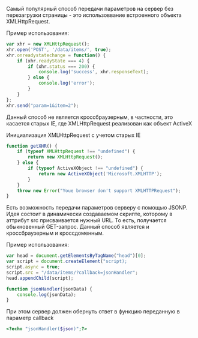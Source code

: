 Самый популярный способ передачи параметров на сервер без перезагрузки страницы - это использоввание встроенного объекта XMLHttpRequest.

Пример использования:
```js
var xhr = new XMLHttpRequest();
xhr.open('POST', '/data/items/', true);
xhr.onreadystatechange = function() {
    if (xhr.readyState === 4) {
        if (xhr.status === 200) {
            console.log('success', xhr.responseText);
        } else {
            console.log('error');
        }
    }
};
xhr.send("param=1&item=2");
```

Данный способ не является кроссбраузерным, в частности, это касается старых IE, где XMLHttpRequest реализован как объект ActiveX

Инициализация XMLHttpRequest с учетом старых IE
```js
function getXHR() {
    if (typeof XMLHttpRequest !== "undefined") {
        return new XMLHttpRequest();
    } else {
        if (typeof ActiveXObject !== "undefined") {
            return new ActiveXObject('Microsoft.XMLHTTP');
        }
    }
    throw new Error("Youe browser don't support XMLHTTPRequest");
}
```

Есть возможность передачи параметров серверу с помощью JSONP. Идея состоит в динамически создаваемом скрипте, которому в аттрибут src присваивается нужный URL.
То есть, получается обыкновенный GET-запрос. Данный способ является и кроссбраузерным и кроссдоменным.

Пример использования:
```js
var head = document.getElementsByTagName("head")[0];
var script = document.createElement("script);
script.async = true;
script.src = "/data/items/?callback=jsonHandler";
head.appendChild(script);

function jsonHandler(jsonData) {
    console.log(jsonData);
}
```

При этом сервер должен обернуть ответ в функцию переданную в параметр callback

```php
<?echo "jsonHandler($json)";?>
```